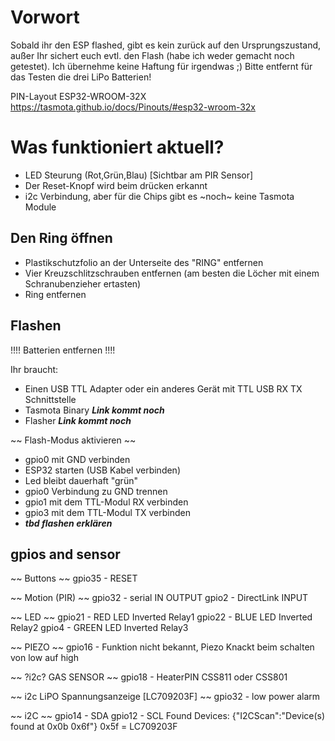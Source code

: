 # Vorwort
Sobald ihr den ESP flashed, gibt es kein zurück auf den Ursprungszustand, außer Ihr sichert euch evtl. den Flash (habe ich weder gemacht noch getestet).
Ich übernehme keine Haftung für irgendwas ;)
Bitte entfernt für das Testen die drei LiPo Batterien!


PIN-Layout ESP32-WROOM-32X
https://tasmota.github.io/docs/Pinouts/#esp32-wroom-32x


# Was funktioniert aktuell?
- LED Steurung (Rot,Grün,Blau) [Sichtbar am PIR Sensor] 
- Der Reset-Knopf wird beim drücken erkannt
- i2c Verbindung, aber für die Chips gibt es ~noch~ keine Tasmota Module


## Den Ring öffnen
- Plastikschutzfolio an der Unterseite des "RING" entfernen
- Vier Kreuzschlitzschrauben entfernen (am besten die Löcher mit einem Schranubenzieher ertasten)
- Ring entfernen


## Flashen
!!!! Batterien entfernen !!!!

Ihr braucht:
- Einen USB TTL Adapter oder ein anderes Gerät mit TTL USB RX TX Schnittstelle
- Tasmota Binary ***Link kommt noch***
- Flasher ***Link kommt noch***

~~ Flash-Modus aktivieren ~~
- gpio0 mit GND verbinden
- ESP32 starten (USB Kabel verbinden)
- Led bleibt dauerhaft "grün"
- gpio0 Verbindung zu GND trennen
- gpio1 mit dem TTL-Modul RX verbinden
- gpio3 mit dem TTL-Modul TX verbinden
- ***tbd flashen erklären***

## gpios and sensor

~~ Buttons ~~
gpio35  -  RESET
 
~~ Motion (PIR) ~~ 
gpio32  -  serial IN       OUTPUT
gpio2   -  DirectLink      INPUT

~~ LED ~~ 
gpio21  -  RED LED Inverted     	Relay1
gpio22  -  BLUE LED Inverted 	    Relay2
gpio4   -  GREEN LED Inverted	    Relay3

~~ PIEZO ~~ 
gpio16  -  Funktion nicht bekannt, Piezo Knackt beim schalten von low auf high

~~ ?i2c? GAS SENSOR ~~
gpio18  -  HeaterPIN CSS811 oder CSS801 

~~ i2c LiPO Spannungsanzeige [LC709203F] ~~
gpio32  -  low power alarm

~~ i2C ~~
gpio14 - SDA 
gpio12 - SCL
Found Devices:
{"I2CScan":"Device(s) found at 0x0b 0x6f"}
0x5f = LC709203F
